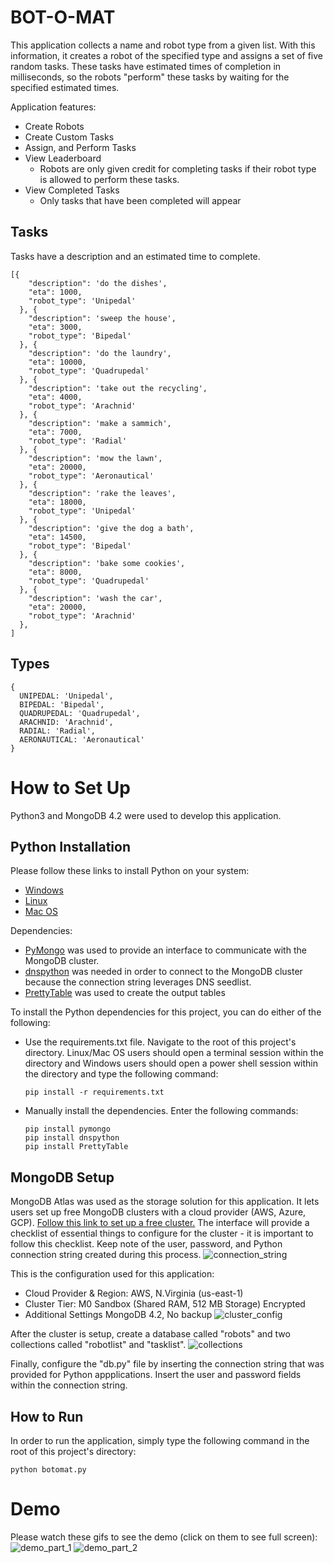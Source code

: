 # BOT-O-MAT
This application collects a name and robot type from a given list. With this information, it creates a robot of the specified type and assigns a set of five random tasks. These tasks have estimated times of completion in milliseconds, so the robots "perform" these tasks by waiting for the specified estimated times.

Application features:
  - Create Robots
  - Create Custom Tasks
  - Assign, and Perform Tasks
  - View Leaderboard
    - Robots are only given credit for completing tasks if their robot type is allowed to perform these tasks.
  - View Completed Tasks
    - Only tasks that have been completed will appear

## Tasks
Tasks have a description and an estimated time to complete.

```
[{
    "description": 'do the dishes',
    "eta": 1000,
    "robot_type": 'Unipedal'
  }, {
    "description": 'sweep the house',
    "eta": 3000,
    "robot_type": 'Bipedal'
  }, {
    "description": 'do the laundry',
    "eta": 10000,
    "robot_type": 'Quadrupedal'
  }, {
    "description": 'take out the recycling',
    "eta": 4000,
    "robot_type": 'Arachnid'
  }, {
    "description": 'make a sammich',
    "eta": 7000,
    "robot_type": 'Radial'
  }, {
    "description": 'mow the lawn',
    "eta": 20000,
    "robot_type": 'Aeronautical'
  }, {
    "description": 'rake the leaves',
    "eta": 18000,
    "robot_type": 'Unipedal'
  }, {
    "description": 'give the dog a bath',
    "eta": 14500, 
    "robot_type": 'Bipedal'
  }, {
    "description": 'bake some cookies',
    "eta": 8000,
    "robot_type": 'Quadrupedal'
  }, {
    "description": 'wash the car',
    "eta": 20000,
    "robot_type": 'Arachnid'
  },
]
```

## Types
```
{ 
  UNIPEDAL: 'Unipedal',
  BIPEDAL: 'Bipedal',
  QUADRUPEDAL: 'Quadrupedal',
  ARACHNID: 'Arachnid',
  RADIAL: 'Radial',
  AERONAUTICAL: 'Aeronautical'
}
```

# How to Set Up
Python3 and MongoDB 4.2 were used to develop this application.

## Python Installation
Please follow these links to install Python on your system:
- [Windows](https://docs.python-guide.org/starting/install3/win/)
- [Linux](https://docs.python-guide.org/starting/install3/linux/)
- [Mac OS](https://docs.python-guide.org/starting/install3/osx/)

Dependencies:
- [PyMongo](https://api.mongodb.com/python/current/) was used to provide an interface to communicate with the MongoDB cluster.
- [dnspython](http://www.dnspython.org/) was needed in order to connect to the MongoDB cluster because the connection string leverages DNS seedlist.
- [PrettyTable](https://pypi.org/project/PrettyTable/) was used to create the output tables

To install the Python dependencies for this project, you can do either of the following:
- Use the requirements.txt file. Navigate to the root of this project's directory. Linux/Mac OS users should open a terminal session within the directory and Windows users should open a power shell session within the directory and type the following command:
  ```
  pip install -r requirements.txt
  ```
- Manually install the dependencies. Enter the following commands:
  ```
  pip install pymongo
  pip install dnspython
  pip install PrettyTable
  ```

## MongoDB Setup
MongoDB Atlas was used as the storage solution for this application. It lets users set up free MongoDB clusters with a cloud provider (AWS, Azure, GCP). [Follow this link to set up a free cluster.](https://docs.atlas.mongodb.com/getting-started/)
The interface will provide a checklist of essential things to configure for the cluster - it is important to follow this checklist. Keep note of the user, password, and Python connection string created during this process.
![connection_string](https://user-images.githubusercontent.com/12778610/72774154-27c96300-3bcf-11ea-84da-6f27d03772b5.JPG)

This is the configuration used for this application:
- Cloud Provider & Region: AWS, N.Virginia (us-east-1)
- Cluster Tier: M0 Sandbox (Shared RAM, 512 MB Storage) Encrypted
- Additional Settings MongoDB 4.2, No backup
![cluster_config](https://user-images.githubusercontent.com/12778610/72774124-154f2980-3bcf-11ea-8446-86c24eef1c3a.JPG)

After the cluster is setup, create a database called "robots" and two collections called "robotlist" and "tasklist".
![collections](https://user-images.githubusercontent.com/12778610/72774170-331c8e80-3bcf-11ea-99ae-ad9f77fc0a01.JPG)

Finally, configure the "db.py" file by inserting the connection string that was provided for Python appplications. Insert the user and password fields within the connection string.

## How to Run
In order to run the application, simply type the following command in the root of this project's directory:
```
python botomat.py
```

# Demo
Please watch these gifs to see the demo (click on them to see full screen):
![demo_part_1]()
![demo_part_2](https://user-images.githubusercontent.com/12778610/72793410-06cd3600-3c00-11ea-8adb-4481fe410f62.gif)
